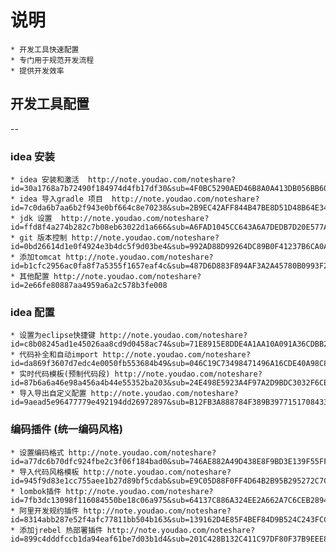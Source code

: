 # 说明
    * 开发工具快速配置
    * 专门用于规范开发流程
    * 提供开发效率
    

## 开发工具配置
-- 
### idea 安装
    * idea 安装和激活  http://note.youdao.com/noteshare?id=30a1768a7b72490f184974d4fb17df30&sub=4F0BC5290AED46B8A0A413DB056BB60C
    * idea 导入gradle 项目  http://note.youdao.com/noteshare?id=7c0da6b7aa6b2f943e0bf664c8e70238&sub=2B9EC42AFF844B47BE8D51D48B64E34E
    * jdk 设置  http://note.youdao.com/noteshare?id=ffd8f4a274b282c7b08eb63022d1a666&sub=A6FAD1045CC643A6A7DEDB7D20E577A2
    * git 版本控制 http://note.youdao.com/noteshare?id=0bd26614d1e0f4924e3b4dc5f9d03be4&sub=992AD88D99264DC89B0F41237B6CA0A5
    * 添加tomcat http://note.youdao.com/noteshare?id=b1cfc2956ac0fa8f7a5355f1657eaf4c&sub=487D6D883F894AF3A2A45780B0993F26
    * 其他配置 http://note.youdao.com/noteshare?id=2e66fe80887aa4959a6a2c578b3fe008
    
### idea 配置
    * 设置为eclipse快捷键 http://note.youdao.com/noteshare?id=c8b08245ad1e45026aa8cd9d0458ac74&sub=71E8915E8DDE4A1AA10A091A36CDBB25
    * 代码补全和自动import http://note.youdao.com/noteshare?id=da869f3607d7edc4e0050fb553684b49&sub=046C19C73498471496A16CDE40A98C87
    * 实时代码模板(预制代码段) http://note.youdao.com/noteshare?id=87b6a6a46e98a456a4b44e55352ba203&sub=24E498E5923A4F97A2D9BDC3032F6CE5
    * 导入导出自定义配置 http://note.youdao.com/noteshare?id=9aead5e96477779e492194dd26972897&sub=B12FB3A888784F389B39771517084338
    
### 编码插件 (统一编码风格)
    * 设置编码格式 http://note.youdao.com/noteshare?id=a77dc6b70dfc924fbe2c3f06f184bad0&sub=746AE882A49D438E8F9BD3E139F55FF1
    * 导入代码风格模板 http://note.youdao.com/noteshare?id=945f9d83e1cc755aee1b27d89bf5cdab&sub=E9C05D88F0FF4D64B2B95B295272C7C4
    * lombok插件 http://note.youdao.com/noteshare?id=7fb3dc13098f116084550be18c06a975&sub=64137C886A324EE2A662A7C6CEB28943
    * 阿里开发规约插件 http://note.youdao.com/noteshare?id=8314abb287e52f4afc77811bb504b163&sub=139162D4E85F4BEF84D9B524C243FCCF
    * 添加jrebel 热部署插件 http://note.youdao.com/noteshare?id=899c4dddfccb1da94eaf61be7d03b1d4&sub=201C428B132C411C97DF80F37B9EEE83

